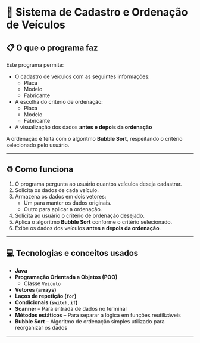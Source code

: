 # 🚗 Sistema de Cadastro e Ordenação de Veículos

## 📋 O que o programa faz

Este programa permite:

- O cadastro de veículos com as seguintes informações:
  - Placa
  - Modelo
  - Fabricante
- A escolha do critério de ordenação:
  - Placa
  - Modelo
  - Fabricante
- A visualização dos dados **antes e depois da ordenação**

A ordenação é feita com o algoritmo **Bubble Sort**, respeitando o critério selecionado pelo usuário.

---

## ⚙️ Como funciona

1. O programa pergunta ao usuário quantos veículos deseja cadastrar.
2. Solicita os dados de cada veículo.
3. Armazena os dados em dois vetores:
   - Um para manter os dados originais.
   - Outro para aplicar a ordenação.
4. Solicita ao usuário o critério de ordenação desejado.
5. Aplica o algoritmo **Bubble Sort** conforme o critério selecionado.
6. Exibe os dados dos veículos **antes e depois da ordenação**.

---

## 💻 Tecnologias e conceitos usados

- **Java**
- **Programação Orientada a Objetos (POO)**
  - Classe `Veiculo`
- **Vetores (arrays)**
- **Laços de repetição (`for`)**
- **Condicionais (`switch`, `if`)**
- **Scanner** – Para entrada de dados no terminal
- **Métodos estáticos** – Para separar a lógica em funções reutilizáveis
- **Bubble Sort** – Algoritmo de ordenação simples utilizado para reorganizar os dados

---
